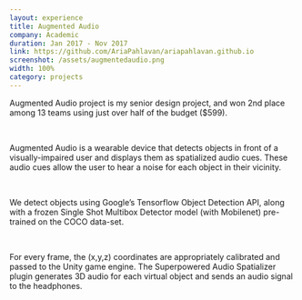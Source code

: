 ```yaml
---
layout: experience
title: Augmented Audio
company: Academic
duration: Jan 2017 - Nov 2017
link: https://github.com/AriaPahlavan/ariapahlavan.github.io
screenshot: /assets/augmentedaudio.png
width: 100%
category: projects
---
```

<p>
Augmented Audio project is my senior design project, and won 2nd place
among 13 teams using just over half of the budget ($599).
</p>

<br>

<p>
Augmented Audio is a wearable device that detects objects in front of a
visually-impaired user and displays them as spatialized audio cues.
These audio cues allow the user to hear a noise for each object in
their vicinity.
</p>

<br>

<p>
We detect objects using Google’s Tensorflow Object Detection API, along
with a frozen Single Shot Multibox Detector model (with Mobilenet)
pre-trained on the COCO data-set.
</p>

<br>

<p>
For every frame, the (x,y,z) coordinates are appropriately calibrated
and passed to the Unity game engine. The Superpowered Audio Spatializer
plugin generates 3D audio for each virtual object and sends an audio
signal to the headphones.
</p>

